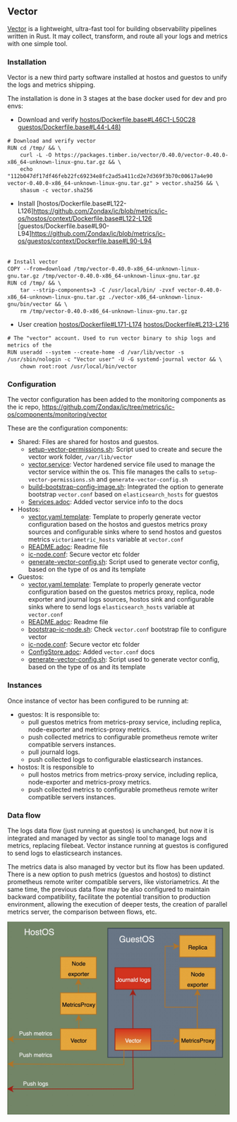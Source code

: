 ## Vector

[Vector](https://vector.dev/) is a lightweight, ultra-fast tool for building observability pipelines written in Rust. It may collect, transform, and route all your logs and metrics with one simple tool.

### Installation

Vector is a new third party software installed at hostos and guestos to unify the logs and metrics shipping. 

The installation is done in 3 stages at the base docker used for dev and pro envs:

- Download and verify
[hostos/Dockerfile.base#L46C1-L50C28](https://github.com/Zondax/ic/blob/metrics/ic-os/hostos/context/Dockerfile.base#L46C1-L50C28)
[guestos/Dockerfile.base#L44-L48)](https://github.com/Zondax/ic/blob/metrics/ic-os/guestos/context/Dockerfile.base#L44-L48)
```
# Download and verify vector
RUN cd /tmp/ && \
    curl -L -O https://packages.timber.io/vector/0.40.0/vector-0.40.0-x86_64-unknown-linux-gnu.tar.gz && \
    echo "112b047df17df46feb22fc69234e8fc2ad5a411cd2e7d369f3b70c00617a4e90  vector-0.40.0-x86_64-unknown-linux-gnu.tar.gz" > vector.sha256 && \
    shasum -c vector.sha256
```

- Install
[hostos/Dockerfile.base#L122-L126]https://github.com/Zondax/ic/blob/metrics/ic-os/hostos/context/Dockerfile.base#L122-L126
[guestos/Dockerfile.base#L90-L94]https://github.com/Zondax/ic/blob/metrics/ic-os/guestos/context/Dockerfile.base#L90-L94
```

# Install vector
COPY --from=download /tmp/vector-0.40.0-x86_64-unknown-linux-gnu.tar.gz /tmp/vector-0.40.0-x86_64-unknown-linux-gnu.tar.gz
RUN cd /tmp/ && \
    tar --strip-components=3 -C /usr/local/bin/ -zvxf vector-0.40.0-x86_64-unknown-linux-gnu.tar.gz ./vector-x86_64-unknown-linux-gnu/bin/vector && \
    rm /tmp/vector-0.40.0-x86_64-unknown-linux-gnu.tar.gz
```

- User creation
[hostos/Dockerfile#L171-L174](https://github.com/Zondax/ic/blob/metrics/ic-os/hostos/context/Dockerfile#L171-L174)
[hostos/Dockerfile#L213-L216](https://github.com/Zondax/ic/blob/metrics/ic-os/guestos/context/Dockerfile#L213-L216)
```
# The "vector" account. Used to run vector binary to ship logs and metrics of the
RUN useradd --system --create-home -d /var/lib/vector -s /usr/sbin/nologin -c "Vector user" -U -G systemd-journal vector && \
    chown root:root /usr/local/bin/vector
```

### Configuration

The vector configuration has been added to the monitoring components as the ic repo, https://github.com/Zondax/ic/tree/metrics/ic-os/components/monitoring/vector

These are the configuration components:
- Shared: Files are shared for hostos and guestos.
    - [setup-vector-permissions.sh](https://github.com/Zondax/ic/blob/metrics/ic-os/components/monitoring/vector/setup-vector-permissions.sh): Script used to create and secure the vector work folder, `/var/lib/vector`
    - [vector.service](https://github.com/Zondax/ic/blob/metrics/ic-os/components/monitoring/vector/vector.service): Vector hardened service file used to manage the vector service within the os. This file manages the calls to `setup-vector-permissions.sh` and `generate-vector-config.sh`
    - [build-bootstrap-config-image.sh](https://github.com/Zondax/ic/blob/metrics/ic-os/components/hostos-scripts/build-bootstrap-config-image.sh): Integrated the option to generate bootstrap `vector.conf` based on `elasticsearch_hosts` for guestos
    - [Services.adoc](https://github.com/Zondax/ic/blob/metrics/ic-os/docs/Services.adoc): Added vector service info to the docs
- Hostos:
    - [vector.yaml.template](https://github.com/Zondax/ic/blob/metrics/ic-os/components/monitoring/vector/hostos/vector.yaml.template): Template to properly generate vector configuration based on the hostos and guestos metrics proxy sources and configurable sinks where to send hostos and guestos metrics `victoriametric_hosts` variable at `vector.conf`
    - [README.adoc](https://github.com/Zondax/ic/blob/metrics/ic-os/components/monitoring/vector/hostos/README.adoc): Readme file
    - [ic-node.conf](https://github.com/Zondax/ic/blob/metrics/ic-os/components/misc/hostos/ic-node.conf): Secure vector etc folder
    - [generate-vector-config.sh](https://github.com/Zondax/ic/blob/metrics/ic-os/components/monitoring/vector/hostos/generate-vector-config.sh): Script used to generate vector config, based on the type of os and its template
- Guestos:
    - [vector.yaml.template](https://github.com/Zondax/ic/blob/metrics/ic-os/components/monitoring/vector/guestos/vector.yaml.template): Template to properly generate vector configuration based on the guestos metrics proxy, replica, node exporter and journal logs sources, hostos sink and configurable sinks where to send logs `elasticsearch_hosts` variable at `vector.conf`
    - [README.adoc](https://github.com/Zondax/ic/blob/metrics/ic-os/components/monitoring/vector/guestos/README.adoc): Readme file
    - [bootstrap-ic-node.sh](https://github.com/Zondax/ic/blob/metrics/ic-os/components/init/bootstrap-ic-node/guestos/bootstrap-ic-node.sh): Check `vector.conf` bootstrap file to configure vector
    - [ic-node.conf](https://github.com/Zondax/ic/blob/metrics/ic-os/components/misc/guestos/ic-node.conf): Secure vector etc folder
    - [ConfigStore.adoc](https://github.com/Zondax/ic/blob/metrics/ic-os/guestos/docs/ConfigStore.adoc): Added `vector.conf` docs
    - [generate-vector-config.sh](https://github.com/Zondax/ic/blob/metrics/ic-os/components/monitoring/vector/guestos/generate-vector-config.sh): Script used to generate vector config, based on the type of os and its template

### Instances

Once instance of vector has been configured to be running at:
* guestos: It is responsible to:
  * pull guestos metrics from metrics-proxy service, including replica, node-exporter and metrics-proxy metrics.
  * push collected metrics to configurable prometheus remote writer compatible servers instances.
  * pull journald logs.
  * push collected logs to configurable elasticsearch instances.
* hostos: It is responsible to
  * pull hostos metrics from metrics-proxy service, including replica, node-exporter and metrics-proxy metrics.
  * push collected metrics to configurable prometheus remote writer compatible servers instances.

### Data flow

The logs data flow (just running at guestos) is unchanged, but now it is integrated and managed by vector as single tool to manage logs and metrics, replacing filebeat. Vector instance running at guestos is configured to send logs to elasticsearch instances.

The metrics data is also managed by vector but its flow has been updated. There is a new option to push metrics (guestos and hostos) to distinct prometheus remote writer compatible servers, like vistoriametrics. At the same time, the previous data flow may be also configured to maintain backward compatibility, facilitate the potential transition to production environment, allowing the execution of deeper tests, the creation of parallel metrics server, the comparison between flows, etc.

![Data Flow architecture](./assets/IC_metrics_proposed_architecture.jpg)